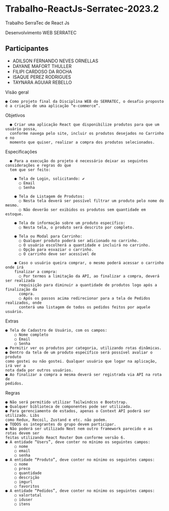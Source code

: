 # Trabalho-ReactJs-Serratec-2023.2
Trabalho SerraTec de React Js 

Desenvolvimento WEB
SERRATEC

## Participantes
- ADILSON FERNANDO NEVES ORNELLAS
- DAYANE MAFORT THULLER
- FILIPI CARDOSO DA ROCHA
- ISAQUE PEREZ RODRIGUES
- TAYNARA AGUIAR REBELLO


Visão geral

    ● Como projeto final da Disciplina WEB do SERRATEC, o desafio proposto é a criação de uma aplicação “e-commerce”.
  
Objetivos

      ● Criar uma aplicação React que disponibilize produtos para que um usuário possa,
      conforme navega pelo site, incluir os produtos desejados no Carrinho e no
      momento que quiser, realizar a compra dos produtos selecionados.
      
Especificações

      ● Para a execução do projeto é necessário deixar as seguintes considerações e regras do que
      tem que ser feito:

        ● Tela de Login, solicitando: ✔️
          ○ Email
          ○ Senha
          
        ● Tela de Listagem de Produtos:
          ○ Nesta tela deverá ser possível filtrar um produto pelo nome do mesmo.
          ○ Não deverão ser exibidos os produtos sem quantidade em estoque.
          
        ● Tela de informação sobre um produto específico:
          ○ Nesta tela, o produto será descrito por completo.
          
        ● Tela ou Modal para Carrinho:
          ○ Qualquer produto poderá ser adicionado no carrinho.
          ○ O usuário escolherá a quantidade e incluirá no carrinho.
          ○ Opção para esvaziar o carrinho.
          ○ O carrinho deve ser acessível de
          
        ● Caso o usuário queira comprar, o mesmo poderá acessar o carrinho onde irá
        finalizar a compra:
          ○ Por termos a limitação da API, ao finalizar a compra, deverá ser realizada
          requisição para diminuir a quantidade de produtos logo após a finalização da
          compra.
          ○ Após os passos acima redirecionar para a tela de Pedidos realizados, onde
          conterá uma listagem de todos os pedidos feitos por aquele usuário.      
Extras

    ● Tela de Cadastro de Usuário, com os campos:
        ○ Nome completo
        ○ Email
        ○ Senha
    ● Permitir ver os produtos por categoria, utilizando rotas dinâmicas.
    ● Dentro da tela de um produto específico será possível avaliar o produto
    como gostei ou não gostei. Qualquer usuário que logar na aplicação, irá ver a
    nota dada por outros usuários.
    ● Ao finalizar a compra a mesma deverá ser registrada via API na rota de
    pedidos.
    
Regras

    ● Não será permitido utilizar Tailwindcss e Bootstrap.
    ● Qualquer biblioteca de componentes pode ser utilizada.
    ● Para gerenciamento de estados, apenas o Context API poderá ser utilizado. Libs
    como Redux, Recoil, Zustand e etc. não podem.
    ● TODOS os integrantes do grupo devem participar.
    ● Não poderá ser utilizado Next nem outro framework parecido e as rotas devem ser
    feitas utilizando React Router Dom conforme versão 6.
    ● A entidade “Users”, deve conter no mínimo os seguintes campos:
        ○ nome
        ○ email
        ○ senha
    ● A entidade “Produto”, deve conter no mínimo os seguintes campos:
        ○ nome
        ○ preco
        ○ quantidade
        ○ descrição
        ○ imgurl
        ○ favoritos
    ● A entidade “Pedidos”, deve conter no mínimo os seguintes campos:
        ○ valortotal
        ○ iduser
        ○ itens
